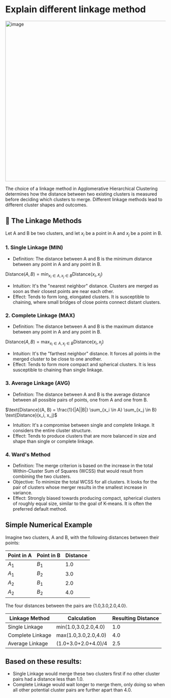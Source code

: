 # Explain different linkage method 

<img width="545" height="503" alt="image" src="https://github.com/user-attachments/assets/48abca0d-5687-4fc8-8a56-a1da961694ef" />

The choice of a linkage method in Agglomerative Hierarchical Clustering determines how the distance between two existing clusters is measured before deciding which clusters to merge. Different linkage methods lead to 
different cluster shapes and outcomes.

## 🔗 The Linkage Methods
Let A and B be two clusters, and let $x_i$ be a point in A and $x_j$ be a point in B.

### 1. Single Linkage (MIN)

* Definition: The distance between A and B is the minimum distance between any point in A and any point in B.

$\text{Distance}(A, B) = \min_{x_i \in A, x_j \in B} \text{Distance}(x_i, x_j)$

* Intuition: It's the "nearest neighbor" distance. Clusters are merged as soon as their closest points are near each other.
* Effect: Tends to form long, elongated clusters. It is susceptible to chaining, where small bridges of close points connect distant clusters.

### 2. Complete Linkage (MAX)

* Definition: The distance between A and B is the maximum distance between any point in A and any point in B.

$\text{Distance}(A, B) = \max_{x_i \in A, x_j \in B} \text{Distance}(x_i, x_j)$

* Intuition: It's the "farthest neighbor" distance. It forces all points in the merged cluster to be close to one another.
* Effect: Tends to form more compact and spherical clusters. It is less susceptible to chaining than single linkage.

### 3. Average Linkage (AVG)

* Definition: The distance between A and B is the average distance between all possible pairs of points, one from A and one from B.

$\text{Distance}(A, B) = \frac{1}{|A||B|} \sum_{x_i \in A} \sum_{x_j \in B} \text{Distance}(x_i, x_j)$

* Intuition: It's a compromise between single and complete linkage. It considers the entire cluster structure.
* Effect: Tends to produce clusters that are more balanced in size and shape than single or complete linkage.

### 4. Ward's Method

* Definition: The merge criterion is based on the increase in the total Within-Cluster Sum of Squares (WCSS) that would result from combining the two clusters.
* Objective: To minimize the total WCSS for all clusters. It looks for the pair of clusters whose merger results in the smallest increase in variance.
* Effect: Strongly biased towards producing compact, spherical clusters of roughly equal size, similar to the goal of K-means. It is often the preferred default method.

## Simple Numerical Example
Imagine two clusters, A and B, with the following distances between their points:

|Point in A|	Point in B|	Distance|
|--------|---|---|
|$A_1$|  $B_1$|  1.0|
|$A_1$|  $B_2$|  3.0|
|$A_2$|  $B_1$|  2.0|
|$A_2$|  $B_2$|  4.0|

The four distances between the pairs are {1.0,3.0,2.0,4.0}.

|Linkage Method|	Calculation	|Resulting Distance|
|--------|---|---|
|Single Linkage|	min(1.0,3.0,2.0,4.0)|	1.0|
|Complete Linkage|	max(1.0,3.0,2.0,4.0)|	4.0|
|Average Linkage|	  (1.0+3.0+2.0+4.0)/4|  2.5|


## Based on these results:

* Single Linkage would merge these two clusters first if no other cluster pairs had a distance less than 1.0.
* Complete Linkage would wait longer to merge them, only doing so when all other potential cluster pairs are further apart than 4.0.
